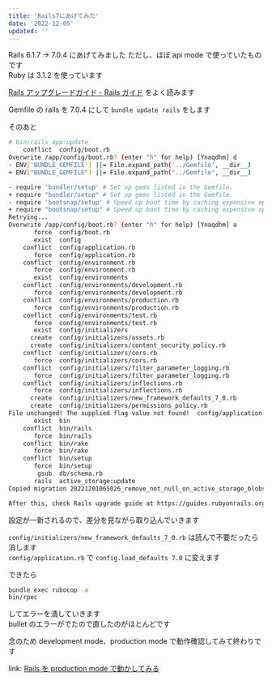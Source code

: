 ```yaml
---
title: 'Rails7にあげてみた'
date: '2022-12-05'
updated: ''
---
```


Rails 6.1.7 -> 7.0.4 にあげてみました
ただし、ほぼ api mode で使っていたものです  
Ruby は 3.1.2 を使っています

[Rails アップグレードガイド \- Rails ガイド](https://railsguides.jp/upgrading_ruby_on_rails.html)
をよく読みます

Gemfile の rails を 7.0.4 にして `bundle update rails` をします

そのあと

```bash
# bin/rails app:update
    conflict  config/boot.rb
Overwrite /app/config/boot.rb? (enter "h" for help) [Ynaqdhm] d
- ENV['BUNDLE_GEMFILE'] ||= File.expand_path('../Gemfile', __dir__)
+ ENV["BUNDLE_GEMFILE"] ||= File.expand_path("../Gemfile", __dir__)

- require 'bundler/setup' # Set up gems listed in the Gemfile.
+ require "bundler/setup" # Set up gems listed in the Gemfile.
- require 'bootsnap/setup' # Speed up boot time by caching expensive operations.
+ require "bootsnap/setup" # Speed up boot time by caching expensive operations.
Retrying...
Overwrite /app/config/boot.rb? (enter "h" for help) [Ynaqdhm] a
       force  config/boot.rb
       exist  config
    conflict  config/application.rb
       force  config/application.rb
    conflict  config/environment.rb
       force  config/environment.rb
       exist  config/environments
    conflict  config/environments/development.rb
       force  config/environments/development.rb
    conflict  config/environments/production.rb
       force  config/environments/production.rb
    conflict  config/environments/test.rb
       force  config/environments/test.rb
       exist  config/initializers
      create  config/initializers/assets.rb
      create  config/initializers/content_security_policy.rb
    conflict  config/initializers/cors.rb
       force  config/initializers/cors.rb
    conflict  config/initializers/filter_parameter_logging.rb
       force  config/initializers/filter_parameter_logging.rb
    conflict  config/initializers/inflections.rb
       force  config/initializers/inflections.rb
      create  config/initializers/new_framework_defaults_7_0.rb
      create  config/initializers/permissions_policy.rb
File unchanged! The supplied flag value not found!  config/application.rb
       exist  bin
    conflict  bin/rails
       force  bin/rails
    conflict  bin/rake
       force  bin/rake
    conflict  bin/setup
       force  bin/setup
        gsub  db/schema.rb
       rails  active_storage:update
Copied migration 20221201065026_remove_not_null_on_active_storage_blobs_checksum.active_storage.rb from active_storage

After this, check Rails upgrade guide at https://guides.rubyonrails.org/upgrading_ruby_on_rails.html for more details about upgrading your app.
```

設定が一新されるので、差分を見ながら取り込んでいきます

`config/initializers/new_framework_defaults_7_0.rb` は読んで不要だったら消します  
`config/application.rb` で `config.load_defaults 7.0` に変えます

できたら

```bash
bundle exec rubocop -a
bin/rpec
```

してエラーを潰していきます  
bullet のエラーがでたので直したのがほとんどです

念のため development mode、production mode で動作確認してみて終わりです

link: [Rails を production mode で動かしてみる](/rails-production-mode)

